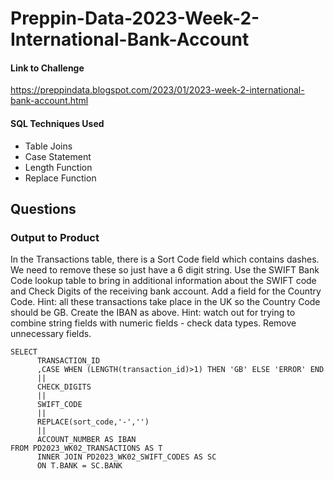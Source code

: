# Preppin-Data-2023-Week-2-International-Bank-Account

#### Link to Challenge

https://preppindata.blogspot.com/2023/01/2023-week-2-international-bank-account.html

#### SQL Techniques Used

- Table Joins
- Case Statement
- Length Function
- Replace Function

## Questions

### Output to Product

In the Transactions table, there is a Sort Code field which contains dashes. We need to remove these so just have a 6 digit string.
Use the SWIFT Bank Code lookup table to bring in additional information about the SWIFT code and Check Digits of the receiving bank account.
Add a field for the Country Code.
      Hint: all these transactions take place in the UK so the Country Code should be GB.
Create the IBAN as above.
      Hint: watch out for trying to combine string fields with numeric fields - check data types.
Remove unnecessary fields.

```
SELECT 
      TRANSACTION_ID
      ,CASE WHEN (LENGTH(transaction_id)>1) THEN 'GB' ELSE 'ERROR' END
      ||
      CHECK_DIGITS
      ||
      SWIFT_CODE
      ||
      REPLACE(sort_code,'-','')
      ||
      ACCOUNT_NUMBER AS IBAN
FROM PD2023_WK02_TRANSACTIONS AS T
      INNER JOIN PD2023_WK02_SWIFT_CODES AS SC
      ON T.BANK = SC.BANK

```
